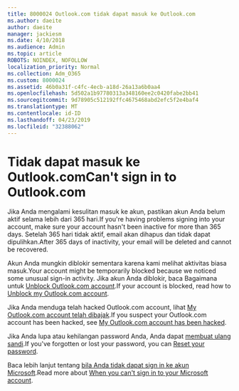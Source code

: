 ```yaml
---
title: 8000024 Outlook.com tidak dapat masuk ke Outlook.com
ms.author: daeite
author: daeite
manager: jackiesm
ms.date: 4/10/2018
ms.audience: Admin
ms.topic: article
ROBOTS: NOINDEX, NOFOLLOW
localization_priority: Normal
ms.collection: Adm_O365
ms.custom: 8000024
ms.assetid: 46b0a31f-c4fc-4ecb-a18d-26a13a6b0aa4
ms.openlocfilehash: 5d502a1b97780313a348160ee2c0420fabe2bb41
ms.sourcegitcommit: 9d78905c512192ffc4675468abd2efc5f2e4baf4
ms.translationtype: MT
ms.contentlocale: id-ID
ms.lasthandoff: 04/23/2019
ms.locfileid: "32388062"
---
```

# <a name="cant-sign-in-to-outlookcom"></a><span data-ttu-id="b1bfe-102">Tidak dapat masuk ke Outlook.com</span><span class="sxs-lookup"><span data-stu-id="b1bfe-102">Can't sign in to Outlook.com</span></span>

<span data-ttu-id="b1bfe-103">Jika Anda mengalami kesulitan masuk ke akun, pastikan akun Anda belum aktif selama lebih dari 365 hari.</span><span class="sxs-lookup"><span data-stu-id="b1bfe-103">If you're having problems signing into your account, make sure your account hasn't been inactive for more than 365 days.</span></span> <span data-ttu-id="b1bfe-104">Setelah 365 hari tidak aktif, email akan dihapus dan tidak dapat dipulihkan.</span><span class="sxs-lookup"><span data-stu-id="b1bfe-104">After 365 days of inactivity, your email will be deleted and cannot be recovered.</span></span>
  
<span data-ttu-id="b1bfe-105">Akun Anda mungkin diblokir sementara karena kami melihat aktivitas biasa masuk.</span><span class="sxs-lookup"><span data-stu-id="b1bfe-105">Your account might be temporarily blocked because we noticed some unusual sign-in activity.</span></span> <span data-ttu-id="b1bfe-106">Jika akun Anda diblokir, baca Bagaimana untuk [Unblock Outlook.com account](https://support.office.com/article/f4ad2701-d166-4d8b-8a6a-9af2a1f8a4c4).</span><span class="sxs-lookup"><span data-stu-id="b1bfe-106">If your account is blocked, read how to [Unblock my Outlook.com account](https://support.office.com/article/f4ad2701-d166-4d8b-8a6a-9af2a1f8a4c4).</span></span>
  
<span data-ttu-id="b1bfe-107">Jika Anda menduga telah hacked Outlook.com account, lihat [My Outlook.com account telah dibajak](https://support.office.com/article/35993ac5-ac2f-494e-aacb-5232dda453d8).</span><span class="sxs-lookup"><span data-stu-id="b1bfe-107">If you suspect your Outlook.com account has been hacked, see [My Outlook.com account has been hacked](https://support.office.com/article/35993ac5-ac2f-494e-aacb-5232dda453d8).</span></span>
  
<span data-ttu-id="b1bfe-108">Jika Anda lupa atau kehilangan password Anda, Anda dapat [membuat ulang sandi](https://go.microsoft.com/fwlink/p/?LinkID=242804).</span><span class="sxs-lookup"><span data-stu-id="b1bfe-108">If you've forgotten or lost your password, you can [Reset your password](https://go.microsoft.com/fwlink/p/?LinkID=242804).</span></span>
  
<span data-ttu-id="b1bfe-109">Baca lebih lanjut tentang [bila Anda tidak dapat sign in ke akun Microsoft](https://go.microsoft.com/fwlink/p/?linkid=837479).</span><span class="sxs-lookup"><span data-stu-id="b1bfe-109">Read more about [When you can't sign in to your Microsoft account](https://go.microsoft.com/fwlink/p/?linkid=837479).</span></span>
  

